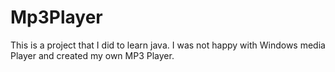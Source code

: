 # Mp3Player

This is a project that I did to learn java. I was not happy with Windows media Player and created my own MP3 Player. 
